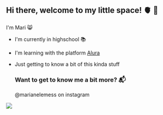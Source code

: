 ## Hi there, welcome to my little space! 🫀 👋

I'm Mari 😸
- I'm currently in highschool 📚
- I'm learning with the platform [Alura](https://alura.com.br)
- Just getting to know a bit of this kinda stuff

  ### Want to get to know me a bit more? 📬
  
  @marianelemess on instagram
  
![](https://media1.tenor.com/m/npK9KyUJqMUAAAAC/taylor-taylor-swift-eras-tour.gif)
 
  
